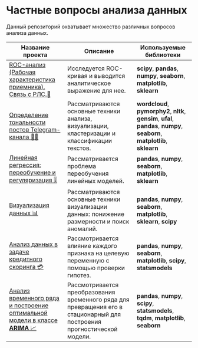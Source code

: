 # Частные вопросы анализа данных

Данный репозиторий охватывает множество различных вопросов анализа данных.

| Название проекта | Описание | Используемые библиотеки|
| ------ | ------ | ------ |
|[ROC-анализ (Рабочая характеристика приемника). Связь с РЛС.📡](https://github.com/voropaevv/specific_questions_of_DA/tree/master/ROC_analysis)| Исследуется ROC-кривая и выводится аналитическое выражение для нее. |__scipy__, __pandas__, __numpy__, __seaborn__, __matplotlib__, __sklearn__|
|[Определение тональности постов Telegram-канала 🔡🔢](https://github.com/voropaevv/specific_questions_of_DA/tree/master/telegram_channels_sentiment_extraction)| Рассматриваются основные техники анализа, визуализации, кластеризации и классификации текстов. | __wordcloud__, __pymorphy2__, __nltk__, __gensim__, __ufal__, __pandas__, __numpy__, __seaborn__, __matplotlib__, __sklearn__ |
| [Линейная регрессия: переобучение и регуляризация 🎚](https://github.com/voropaevv/specific_questions_of_DA/tree/master/overfitting_linear_models) | Рассматривается проблема переобучения линейных моделей. | __pandas__, __numpy__, __seaborn__, __matplotlib__, __sklearn__ |
| [Визуализация данных 📊](https://github.com/voropaevv/specific_questions_of_DA/tree/master/data_visualization) | Рассматриваются основные техники визуализации данных: понижение размерности и поиск аномалий. |__pandas__, __numpy__, __seaborn__, __matplotlib__, __sklearn__, __scipy__|
| [Анализ данных в задаче кредитного скоринга 💳](https://github.com/voropaevv/specific_questions_of_DA/tree/master/credit_scoring) | Рассмотривается влияние каждого признака на целевую переменную с помощью проверки гипотез. |__pandas__, __numpy__, __seaborn__, __matplotlib__, __scipy__, __statsmodels__|
| [Анализ временного ряда и построение оптимальной модели в классе __ARIMA__ 📈](https://github.com/voropaevv/specific_questions_of_DA/tree/master/salary_forecasting) | Рассмотривается преобразования временного ряда для превращения его в стационарный для построения прогностической модели. |__pandas__, __numpy__, __scipy__, __statsmodels__, __tqdm__, __matplotlib__, __seaborn__|

